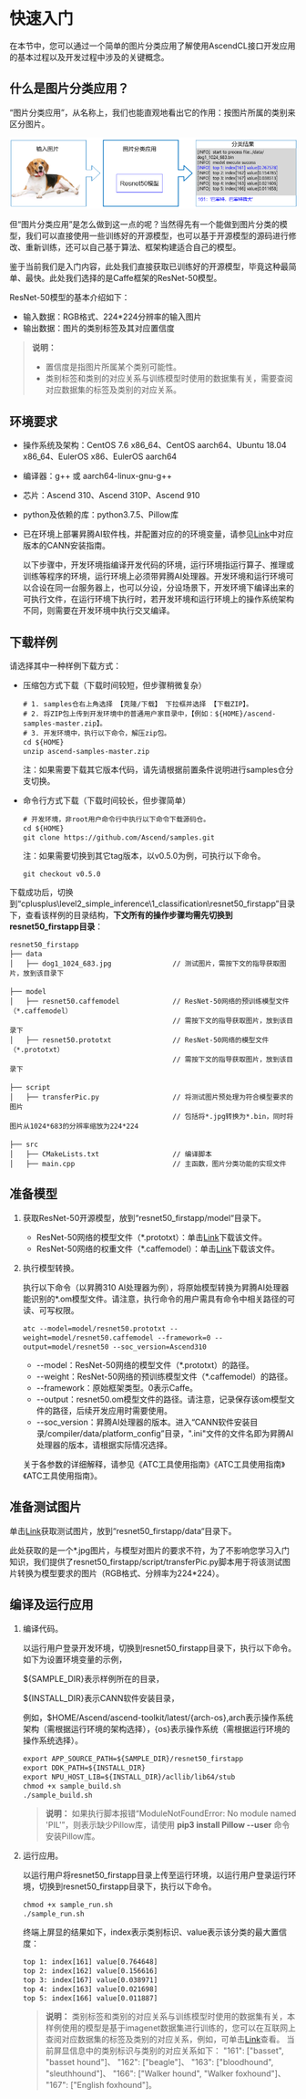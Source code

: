 # 快速入门<a name="ZH-CN_TOPIC_0000001273703989"></a>

在本节中，您可以通过一个简单的图片分类应用了解使用AscendCL接口开发应用的基本过程以及开发过程中涉及的关键概念。

## 什么是图片分类应用？<a name="zh-cn_topic_0000001225510872_zh-cn_topic_0000001086737739_section359516351284"></a>

“图片分类应用”，从名称上，我们也能直观地看出它的作用：按图片所属的类别来区分图片。

![输入图片说明](README_fig.png)

但“图片分类应用”是怎么做到这一点的呢？当然得先有一个能做到图片分类的模型，我们可以直接使用一些训练好的开源模型，也可以基于开源模型的源码进行修改、重新训练，还可以自己基于算法、框架构建适合自己的模型。

鉴于当前我们是入门内容，此处我们直接获取已训练好的开源模型，毕竟这种最简单、最快。此处我们选择的是Caffe框架的ResNet-50模型。

ResNet-50模型的基本介绍如下：

-   输入数据：RGB格式、224\*224分辨率的输入图片
-   输出数据：图片的类别标签及其对应置信度

> **说明：** 
>-   置信度是指图片所属某个类别可能性。
>-   类别标签和类别的对应关系与训练模型时使用的数据集有关，需要查阅对应数据集的标签及类别的对应关系。

## 环境要求<a id ="zh-cn_topic_0000001225510872_section3324848134412"></a>

-   操作系统及架构：CentOS 7.6 x86\_64、CentOS aarch64、Ubuntu 18.04 x86\_64、EulerOS x86、EulerOS aarch64
-   编译器：g++ 或 aarch64-linux-gnu-g++
-   芯片：Ascend 310、Ascend 310P、Ascend 910
-   python及依赖的库：python3.7.5、Pillow库
-   已在环境上部署昇腾AI软件栈，并配置对应的的环境变量，请参见[Link](https://www.hiascend.com/document)中对应版本的CANN安装指南。  
    
    以下步骤中，开发环境指编译开发代码的环境，运行环境指运行算子、推理或训练等程序的环境，运行环境上必须带昇腾AI处理器。开发环境和运行环境可以合设在同一台服务器上，也可以分设，分设场景下，开发环境下编译出来的可执行文件，在运行环境下执行时，若开发环境和运行环境上的操作系统架构不同，则需要在开发环境中执行交叉编译。

## 下载样例<a name="zh-cn_topic_0000001225510872_section127115612012"></a>

请选择其中一种样例下载方式：

-   压缩包方式下载（下载时间较短，但步骤稍微复杂）

    ```
    # 1. samples仓右上角选择 【克隆/下载】 下拉框并选择 【下载ZIP】。     
    # 2. 将ZIP包上传到开发环境中的普通用户家目录中，【例如：${HOME}/ascend-samples-master.zip】。      
    # 3. 开发环境中，执行以下命令，解压zip包。      
    cd ${HOME}     
    unzip ascend-samples-master.zip
    ```

    注：如果需要下载其它版本代码，请先请根据前置条件说明进行samples仓分支切换。

-   命令行方式下载（下载时间较长，但步骤简单）

    ```
    # 开发环境，非root用户命令行中执行以下命令下载源码仓。    
    cd ${HOME}     
    git clone https://github.com/Ascend/samples.git
    ```

    注：如果需要切换到其它tag版本，以v0.5.0为例，可执行以下命令。

    ```
    git checkout v0.5.0
    ```


下载成功后，切换到“cplusplus\\level2\_simple\_inference\\1\_classification\\resnet50_firstapp”目录下，查看该样例的目录结构，**下文所有的操作步骤均需先切换到resnet50_firstapp目录**：

```
resnet50_firstapp
├── data
│   ├── dog1_1024_683.jpg               // 测试图片，需按下文的指导获取图片，放到该目录下

├── model
│   ├── resnet50.caffemodel             // ResNet-50网络的预训练模型文件（*.caffemodel）
                                        // 需按下文的指导获取图片，放到该目录下
│   ├── resnet50.prototxt               // ResNet-50网络的模型文件（*.prototxt） 
                                        // 需按下文的指导获取图片，放到该目录下                  

├── script
│   ├── transferPic.py                  // 将测试图片预处理为符合模型要求的图片
                                        // 包括将*.jpg转换为*.bin，同时将图片从1024*683的分辨率缩放为224*224

├── src
│   ├── CMakeLists.txt                  // 编译脚本
│   ├── main.cpp                        // 主函数，图片分类功能的实现文件
```

## 准备模型<a name="zh-cn_topic_0000001225510872_zh-cn_topic_0000001086737739_section1031118381687"></a>

1.  获取ResNet-50开源模型，放到“resnet50_firstapp/model“目录下。
    -   ResNet-50网络的模型文件（\*.prototxt）：单击[Link](https://obs-9be7.obs.cn-east-2.myhuaweicloud.com/003_Atc_Models/AE/ATC%20Model/resnet50/resnet50.prototxt)下载该文件。
    -   ResNet-50网络的权重文件（\*.caffemodel）：单击[Link](https://obs-9be7.obs.cn-east-2.myhuaweicloud.com/003_Atc_Models/AE/ATC%20Model/resnet50/resnet50.caffemodel)下载该文件。

2.  执行模型转换。

    执行以下命令（以昇腾310 AI处理器为例），将原始模型转换为昇腾AI处理器能识别的\*.om模型文件。请注意，执行命令的用户需具有命令中相关路径的可读、可写权限。

    ```
    atc --model=model/resnet50.prototxt --weight=model/resnet50.caffemodel --framework=0 --output=model/resnet50 --soc_version=Ascend310
    ```

    -   --model：ResNet-50网络的模型文件（\*.prototxt）的路径。
    -   --weight：ResNet-50网络的预训练模型文件（\*.caffemodel）的路径。
    -   --framework：原始框架类型。0表示Caffe。
    -   --output：resnet50.om模型文件的路径。请注意，记录保存该om模型文件的路径，后续开发应用时需要使用。
    -   --soc\_version：昇腾AI处理器的版本。进入“CANN软件安装目录/compiler/data/platform_config”目录，".ini"文件的文件名即为昇腾AI处理器的版本，请根据实际情况选择。

    关于各参数的详细解释，请参见《ATC工具使用指南》《ATC工具使用指南》《ATC工具使用指南》。

## 准备测试图片<a name="zh-cn_topic_0000001225510872_zh-cn_topic_0000001086737739_section367813220018"></a>

单击[Link](https://obs-9be7.obs.cn-east-2.myhuaweicloud.com/models/aclsample/dog1_1024_683.jpg)获取测试图片，放到“resnet50_firstapp/data“目录下。

此处获取的是一个\*.jpg图片，与模型对图片的要求不符，为了不影响您学习入门知识，我们提供了resnet50_firstapp/script/transferPic.py脚本用于将该测试图片转换为模型要求的图片（RGB格式、分辨率为224\*224）。


## 编译及运行应用<a name="zh-cn_topic_0000001225510872_section7235555174011"></a>

1.  编译代码。

    以运行用户登录开发环境，切换到resnet50_firstapp目录下，执行以下命令。
    如下为设置环境变量的示例，

    \$\{SAMPLE_DIR\}表示样例所在的目录，

    \$\{INSTALL_DIR\}表示CANN软件安装目录，

    例如，$HOME/Ascend/ascend-toolkit/latest/{arch-os},arch表示操作系统架构（需根据运行环境的架构选择），{os}表示操作系统（需根据运行环境的操作系统选择）。
    

    ```
    export APP_SOURCE_PATH=${SAMPLE_DIR}/resnet50_firstapp
    export DDK_PATH=${INSTALL_DIR}
    export NPU_HOST_LIB=${INSTALL_DIR}/acllib/lib64/stub
    chmod +x sample_build.sh
    ./sample_build.sh
    ```
    >**说明：** 
    >如果执行脚本报错“ModuleNotFoundError: No module named 'PIL'”，则表示缺少Pillow库，请使用 **pip3 install Pillow --user** 命令安装Pillow库。



2.  运行应用。

    以运行用户将resnet50_firstapp目录上传至运行环境，以运行用户登录运行环境，切换到resnet50_firstapp目录下，执行以下命令。

    ```
    chmod +x sample_run.sh
    ./sample_run.sh
    ```

    终端上屏显的结果如下，index表示类别标识、value表示该分类的最大置信度：

    ```
    top 1: index[161] value[0.764648]
    top 2: index[162] value[0.156616]
    top 3: index[167] value[0.038971]
    top 4: index[163] value[0.021698]
    top 5: index[166] value[0.011887]
    ```

    >**说明：** 
    >类别标签和类别的对应关系与训练模型时使用的数据集有关，本样例使用的模型是基于imagenet数据集进行训练的，您可以在互联网上查阅对应数据集的标签及类别的对应关系，例如，可单击[Link](https://blog.csdn.net/weixin_44676081/article/details/106755135)查看。
    >当前屏显信息中的类别标识与类别的对应关系如下：
    >"161": \["basset", "basset hound"\]、
    >"162": \["beagle"\]、
    >"163": \["bloodhound", "sleuthhound"\]、
    >"166": \["Walker hound", "Walker foxhound"\]、
    >"167": \["English foxhound"\]。

